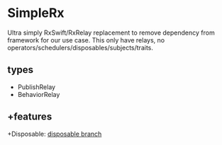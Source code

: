 # SimpleRx

Ultra simply RxSwift/RxRelay replacement to remove dependency from framework for our use case. This only have relays, no operators/schedulers/disposables/subjects/traits.

## types

- PublishRelay
- BehaviorRelay

## +features

+Disposable: [disposable branch](https://github.com/r-plus/SimpleRx/tree/disposable)
